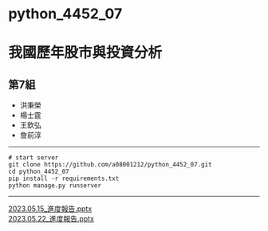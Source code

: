 # python_4452_07
# 我國歷年股市與投資分析
## 第7組
* 洪秉榮
* 楊士霆
* 王欽弘
* 詹前淳
<hr>

[//]: # (<pre>* Start)

[//]: # ()
[//]: # (cd..)

[//]: # ()
[//]: # (venv/Scripts/activate)

[//]: # ()
[//]: # (cd .\python_4452_07)

[//]: # ()
[//]: # (python .\manage.py runserver)

[//]: # ()
[//]: # (</pre>)
```shell
# start server
git clone https://github.com/a08001212/python_4452_07.git
cd python_4452_07
pip install -r requirements.txt
python manage.py runserver
```

<hr>
<a href = "https://docs.google.com/presentation/d/1OEBRdMucaJTpdA3fvYH1YB97jrlw4BZLTMsOxadRy3E/edit#slide=id.g147233e3494_0_7
">2023.05.15_進度報告.pptx</a>
<br>
<a href = "[https://docs.google.com/presentation/d/11Hu3FEAAcgZ031rCi1h3TkmLmmq4_kpHSlPBdUFNSDM/edit#slide=id.g2252a14ad3a_0_100](https://docs.google.com/presentation/d/1EWqiuFph2sG-tbBGoQBU1l9pvIQ2xDvmWCeOBAhNPvI/edit?usp=sharing)
">2023.05.22_進度報告.pptx</a>
